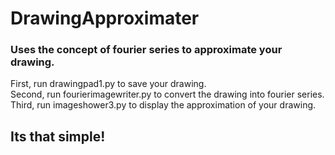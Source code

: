 # DrawingApproximater
### Uses the concept of fourier series to approximate your drawing.
First, run drawingpad1.py to save your drawing.\
Second, run fourierimagewriter.py to convert the drawing into fourier series.\
Third, run imageshower3.py to display the approximation of your drawing.

## Its that simple!
